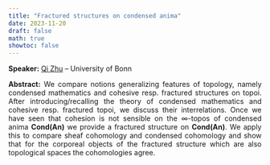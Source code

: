 ```yaml
---
title: "Fractured structures on condensed anima"
date: 2023-11-20
draft: false
math: true
showtoc: false
---
```


**Speaker:** [Qi Zhu](http://qizhumath.wixsite.com/math) – University of Bonn

**Abstract:** We compare notions generalizing features of topology, namely condensed mathematics and cohesive resp. fractured structures on topoi. After introducing/recalling the theory of condensed mathematics and cohesive resp. fractured topoi, we discuss their interrelations. Once we have seen that cohesion is not sensible on the $\infty$-topos of condensed anima $\mathbf{Cond(An)}$ we provide a fractured structure on $\mathbf{Cond(An)}$. We apply this to compare sheaf cohomology and condensed cohomology and show that for the corporeal objects of the fractured structure which are also topological spaces the cohomologies agree.



<style>body {text-align: justify}</style>
